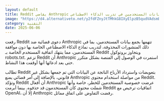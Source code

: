 ```yaml
---
layout: default
title: Reddit يقاضي Anthropic لاستخدام بيانات المستخدمين في تدريب الذكاء الاصطناعي
image: "https://d4.alternativeto.net/y2fdFZnyJtTMhkG8IXyElpzB5qudVAdsmB7QRkx377A/rs:fill:1520:760:0/g:ce:0:0/YWJzOi8vZGlzdC9jb250ZW50LzE3NDkxNjUyMjA1MDcucG5n.png"
category: التقنية
date: 2025-06-06
---
```


رفعت Reddit دعوى قضائية ضد Anthropic تتهمها بجمع بيانات المستخدمين، بما في ذلك المنشورات المحذوفة، لتدريب نماذج الذكاء الاصطناعي الخاصة بها دون موافقة المستخدمين، مما ينتهك اتفاقية المستخدم الخاصة بـ Reddit ويتجاوز بروتوكول robots.txt. تزعم Reddit أن Anthropic استمرت في الوصول إلى المنصة بشكل متكرر حتى بعد ادعائها أنها أوقفت هذا النشاط.

تطالب Reddit بتعويضات واسترداد الأرباح الناتجة عن البيانات التي تم جمعها بشكل غير قانوني، بالإضافة إلى أمر قضائي يمنع Anthropic من مواصلة استخدام محتوى Reddit. وتؤكد Reddit أن أفعال Anthropic عرضت خصوصية المستخدمين للخطر، خاصة وأنها شملت محتوى كان المستخدمون قد حذفوه. بينما أبرمت Reddit اتفاقيات ترخيص مع OpenAI، إلا أن Anthropic رفضت التفاوض على اتفاق مماثل.
